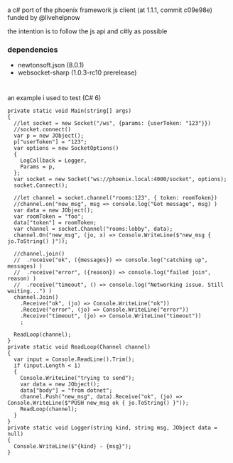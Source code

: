 #
a c# port of the phoenix framework js client (at 1.1.1, commit c09e98e) funded by @livehelpnow

the intention is to follow the js api and c#ly as possible

### dependencies

- newtonsoft.json (8.0.1)
- websocket-sharp (1.0.3-rc10 prerelease)

#
an example i used to test (C# 6)

    private static void Main(string[] args)
    {
      //let socket = new Socket("/ws", {params: {userToken: "123"}})
      //socket.connect()
      var p = new JObject();
      p["userToken"] = "123";
      var options = new SocketOptions()
      {
        LogCallback = Logger,
        Params = p,
      };
      var socket = new Socket("ws://phoenix.local:4000/socket", options);
      socket.Connect();

      //let channel = socket.channel("rooms:123", { token: roomToken})
      //channel.on("new_msg", msg => console.log("Got message", msg) )
      var data = new JObject();
      var roomToken = "foo";
      data["token"] = roomToken;
      var channel = socket.Channel("rooms:lobby", data);
      channel.On("new_msg", (jo, x) => Console.WriteLine($"new_msg { jo.ToString() }"));

      //channel.join()
      //  .receive("ok", ({messages}) => console.log("catching up", messages) )
      //  .receive("error", ({reason}) => console.log("failed join", reason) )
      //  .receive("timeout", () => console.log("Networking issue. Still waiting...") )
      channel.Join()
        .Receive("ok", (jo) => Console.WriteLine("ok"))
        .Receive("error", (jo) => Console.WriteLine("error"))
        .Receive("timeout", (jo) => Console.WriteLine("timeout"))
        ;

      ReadLoop(channel);
    }
    private static void ReadLoop(Channel channel)
    {
      var input = Console.ReadLine().Trim();
      if (input.Length < 1)
      {
        Console.WriteLine("trying to send");
        var data = new JObject();
        data["body"] = "from dotnet";
        channel.Push("new_msg", data).Receive("ok", (jo) => Console.WriteLine($"PUSH new_msg ok { jo.ToString() }"));
        ReadLoop(channel);
      }
    }
    private static void Logger(string kind, string msg, JObject data = null)
    {
      Console.WriteLine($"{kind} - {msg}");
    }
